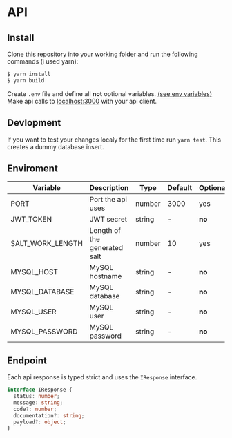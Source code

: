 # API

## <a name="install"></a>Install
Clone this repository into your working folder and run the following commands (i used yarn):
```bash
$ yarn install
$ yarn build
```

Create `.env` file and define all **not** optional variables. [(see env variables)](#enviroment)
Make api calls to [localhost:3000](http://localhost:3000) with your api client.

## <a name="devlopment"></a>Devlopment
If you want to test your changes localy for the first time run `yarn test`. This creates a dummy database insert.

## <a name="enviroment"></a>Enviroment

| **Variable**       | **Description**              | **Type** | **Default** | **Optional** |
|--------------------|------------------------------|----------|-------------|--------------|
| PORT               | Port the api uses            | number   | 3000        | yes          |
| JWT\_TOKEN         | JWT secret                   | string   | \-          | **no**       |
| SALT\_WORK\_LENGTH | Length of the generated salt | number   | 10          | yes          |
| MYSQL\_HOST        | MySQL hostname               | string   | \-          | **no**       |
| MYSQL\_DATABASE    | MySQL database               | string   | \-          | **no**       |
| MYSQL\_USER        | MySQL user                   | string   | \-          | **no**       |
| MYSQL\_PASSWORD    | MySQL password               | string   | \-          | **no**       |

## <a name="endpoint"></a>Endpoint
Each api response is typed strict and uses the `IResponse` interface.
```ts
interface IResponse {
  status: number;
  message: string;
  code?: number;
  documentation?: string;
  payload?: object;
}
```